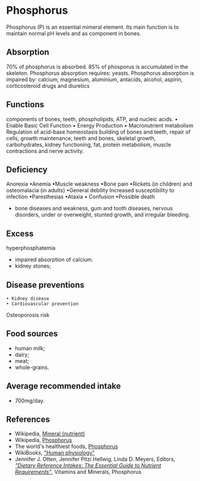 # Phosphorus
Phosphorus (P) is an essential mimeral element. Its main function is to maintain normal pH levels and as component in bones.

## Absorption
70% of phosphorus is absorbed.
85% of phosporus is accumulated in the skeleton.
Phosphorus absorption requires: yeasts.
Phosphorus absorption is impaired by: calcium, magnesium, aluminium, antacids, alcohol, aspirin, corticosteroid drugs and diuretics

## Functions
components of bones, teeth, phospholipids, ATP, and nucleic acids.
	• Enable Basic Cell Function
	• Energy Production
	• Macronutrient metabolism
Regulation of acid-base homeostasis
 building of bones and teeth, repair of cells, growth maintenance, teeth and bones, skeletal growth, carbohydrates, kidney functioning, fat, protein metabolism, muscle contractions and nerve activity.

## Deficiency
Anorexia •Anemia •Muscle weakness •Bone pain •Rickets (in children) and osteomalacia (in adults) •General debility
Increased susceptibility to infection •Paresthesias •Ataxia • Confusion •Possible death
- bone diseases and weakness, gum and tooth diseases, nervous disorders, under or overweight, stunted growth, and irregular bleeding. 

## Excess
hyperphosphatemia
- impaired absorption of calcium.
- kidney stones;

## Disease preventions
	• Kidney disease
	• Cardiovascular prevention
Osteoporosis risk

## Food sources
- human milk;
- dairy;
- meat;
- whole-grains.

## Average recommended intake
- 700mg/day.

## References
- Wikipedia, [Mineral (nutrient)](https://en.wikipedia.org/wiki/Mineral_(nutrient))
- Wikipedia, [Phosphorus](https://en.wikipedia.org/wiki/Phosphorus)
- The world's healthiest foods, [Phosphorus](http://www.whfoods.com/genpage.php?tname=nutrient&dbid=127)
- WikiBooks, ["Human physiology"](https://en.wikibooks.org/wiki/Human_Physiology/Nutrition#Minerals)
- Jennifer J. Otten, Jennifer Pitzi Hellwig, Linda D. Meyers, Editors, [_"Dietary Reference Intakes: The Essential Guide to Nutrient Requirements"_](https://www.amazon.com/Dietary-Reference-Intakes-Essential-Requirements/dp/0309157420), Vitamins and Minerals, Phosphorus